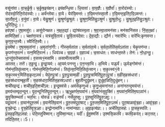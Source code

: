 

  
वसू॑नांवा। वा॒च॒र्कृ॒षे॒। च॒र्कृ॒ष॒इय॑क्षन्। इय॑क्षन्धि॒या। धि॒यावा॑। वा॒य॒ज्ञै:। य॒ज्ञैर्वा॑। वा॒रोद॑स्यो:। रोद॑स्यो॒रिति॒रोद॑स्यो:।। अर्व॑न्तोवा। वा॒ये। येर॑यि॒मन्त॑:। र॒यि॒मन्त॑स्सा॒तौ। र॒यि॒मन्त॒इति॑र॒यि॒ऽमन्त॑:। सा॒तौव॒नुं। व॒नुंवा॑। वा॒ये। येसु॒श्रुणं॑। सु॒श्रुणं॑सु॒श्रुत॑:। सु॒श्रुण॒मिति॑सु॒ऽश्रुणं॑। सु॒श्रुतो॒धु:। सु॒श्रुत॒इति॑सु॒ऽश्रुत॑:। धुरिति॒धु:।।  
हव॑एषां। ए॒षा॒मसु॑र:। असु॑रोनक्षत। न॒क्ष॒त॒द्यां। द्यांश्र॑वस्य॒ता। श्र॒व॒स्या॒तामन॑सा। मन॑सानिंसत। निं॒स॒त॒क्षां। क्षामिति॒क्षां।। चक्षा॑णा॒यत्र॑। यत्र॑सुवि॒ताय॑। सु॒वि॒ताय॑देवा:। दे॒वा॒द्यौ:। द्यौर्न। नवारे॑भि:। वारे॑भि:कृणवन्त। कृ॒ण॒व॒न्त॒स्वै:। स्वैरिति॒स्वै:।।  
इ॒यमे॑षां। ए॒षा॒म॒मृता॑नां। अ॒मृता॑नां॒गी:। गीस्स॒र्वता॑ता। स॒र्वता॑ता॒ये। स॒र्वता॒तेति॑स॒र्वऽता॑ता। येकृ॒पण॑न्त। कृ॒पण॑न्त॒रत्नं॑। रत्न॒मिति॒रत्नं॑।। धिय॑ञ्च। च॒य॒ज्ञं। य॒ज्ञञ्च॑। च॒साध॑त:। साध॑न्त॒स्ते। तेन॑:। नो॒धा॒न्तु॒। धा॒न्तु॑यत्तेचवसव्यं॑। व॒सव्य१॒॑मसा॑मि। असामीत्यसा॑मि।।  
आातत्। तत्ते॑। त॒इ॒न्द्र॒। इ॒न्द्रा॒यव॑:। आ॒यव॑:पनन्तु। प॒न॒न्त्वा॒भि। अ॒भिये। यऊ॒र्वं। ऊ॒र्वङ्गोम॑न्तं। गोम॑न्तं॒तितृ॑त्सान्। गोम॑न्त॒मिति॒गोऽम॑न्तं। तितृ॑त्सा॒निति॒तितृ॑त्सान्।। स॒कृ॒त्स्वं१॒॑ये। स॒कृ॒त्स्व१॒॑मिति॑स॒कृत्ऽस्वं॑। येपु॑रुपु॒त्रां। पु॒रु॒पु॒त्राम्म॒हीं। पु॒रु॒पु॒त्रामिति॑पु॒रु॒ऽपु॒त्रां। म॒हींस॒हस्र॑धारां। स॒हस्र॑धाराम्बृह॒तीं। स॒हस्र॑धारा॒मिति॑स॒हस्र॑ऽधारां। बृ॒ह॒तीन्दुदु॑क्षन्। दुधु॑क्ष॒न्निति॒दुधु॑क्षन्।।  
शची॑वइन्द्रं। शची॑व॒इति॒शची॑ऽव:। इ॒न्द्र॒मव॑से। अव॑सेकृणुध्वं। कृ॒णु॒ध्व॒मना॑नतं। अना॑नतन्द॒मय॑न्तं। द॒मय॑न्तम्पृत॒न्यून्। पृ॒त॒न्यूनिति॑पृ॒त॒न्यून्।। ऋ॒भु॒क्षणं॑म॒घवा॑नं। म॒घवा॑नंसुवृ॒क्तिं। म॒घवा॑न॒मिति॑म॒घऽवा॑नं। सु॒वृ॒क्तिम्भर्ता॑। भर्ता॒य:। योवज्रं॑। वज्रं॒नर्यं॑। नर्यं॑पुरु॒क्षु:। पु॒रु॒क्षुरिति॑पु॒रु॒ऽक्षु:।।  
यद्वा॒वान॑। वा॒वान॑पुरु॒तमं॑। व॒वानेति॑व॒वान॑। पु॒रु॒तमं॑पुरा॒षाट्। पु॒रु॒तम॒मिति॑पु॒रु॒ऽतमं॑। पुरा॒षाळावृ॑त्र॒हा। आवृ॑त्र॒हा। वृ॒त्र॒हेन्द्र॑:। वृ॒त्र॒हेति॑वृ॒त्र॒ऽहा। इन्द्रो॒नामा॑नि। नामा॑न्यप्रा:। अ॒प्रा॒इत्य॑प्रा:।। अचे॑तिप्रा॒सह॑:। प्रा॒सह॒स्पति॑:। प्र॒सह॒इति॑प्र॒ऽसह॑:। पति॒स्तुवि॑ष्मान्। तुवि॑ष्मा॒न्यत्। यदीं॑। ई॒मु॒श्मसि॑। उ॒श्मसि॒कर्त॑वे। कर्त॑वे॒कर॑त्। कर॒त्तत्। तदिति॒तत्।।5।।  

